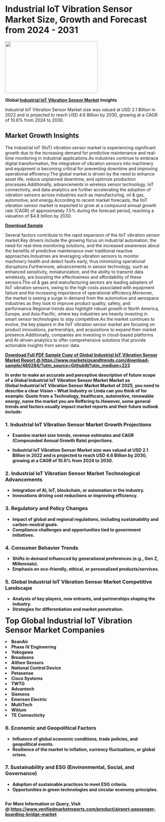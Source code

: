 <H1>Industrial IoT Vibration Sensor Market Size, Growth and Forecast from 2024 - 2031</H1><img class="aligncenter size-medium wp-image-584254" src="https://thirdeyenews.in/wp-content/uploads/2024/09/Global-Market-Research-300x168.jpeg" alt="" width="300" height="168" /><p><strong>Global&nbsp;<a href="https://www.marketsizeandtrends.com/download-sample/480284/?utm_source=Github8j?utm_medium=223">Industrial IoT Vibration Sensor Market</a> Insights</strong></p><p>Industrial IoT Vibration Sensor Market size was valued at USD 2.1 Billion in 2022 and is projected to reach USD 4.6 Billion by 2030, growing at a CAGR of 10.6% from 2024 to 2030.</p><p><h2>Market Growth Insights</h2> <p>The Industrial IoT (IIoT) vibration sensor market is experiencing significant growth due to the increasing demand for predictive maintenance and real-time monitoring in industrial applications.As industries continue to embrace digital transformation, the integration of vibration sensors into machinery and equipment is becoming critical for preventing downtime and improving operational efficiency.The global market is driven by the need to enhance asset life, reduce unplanned downtime, and optimize production processes.Additionally, advancements in wireless sensor technology, IoT connectivity, and data analytics are further accelerating the adoption of vibration sensors across industries such as manufacturing, oil & gas, automotive, and energy.According to recent market forecasts, the IIoT vibration sensor market is expected to grow at a compound annual growth rate (CAGR) of approximately 7.5% during the forecast period, reaching a valuation of $4.8 billion by 2030.</p> <p><strong><a href="#">Download Sample</a></strong></p> <p>Several factors contribute to the rapid expansion of the IIoT vibration sensor market.Key drivers include the growing focus on industrial automation, the need for real-time monitoring solutions, and the increased awareness about the benefits of predictive maintenance over traditional reactive approaches.Industries are leveraging vibration sensors to monitor machinery health and detect faults early, thus minimizing operational disruptions.Furthermore, advancements in sensor technology, such as enhanced sensitivity, miniaturization, and the ability to transmit data wirelessly, are boosting the effectiveness and affordability of these sensors.The oil & gas and manufacturing sectors are leading adopters of IIoT vibration sensors, owing to the high costs associated with equipment failure and the increasing importance of operational efficiency.Moreover, the market is seeing a surge in demand from the automotive and aerospace industries as they look to improve product quality, safety, and performance.Regional trends also highlight robust growth in North America, Europe, and Asia-Pacific, where key industries are heavily investing in smart sensor technologies to stay competitive.As the market continues to evolve, the key players in the IIoT vibration sensor market are focusing on product innovations, partnerships, and acquisitions to expand their market presence.Additionally, companies are investing in cloud-based platforms and AI-driven analytics to offer comprehensive solutions that provide actionable insights from sensor data.</p> <p><strong><a href="#"></p><p><span class=""><strong>Download Full PDF Sample Copy of Global Industrial IoT Vibration Sensor Market Report</strong> @ <a href="https://www.marketsizeandtrends.com/download-sample/480284/?utm_source=Github8j?utm_medium=223" target="_blank">https://www.marketsizeandtrends.com/download-sample/480284/?utm_source=Github8j?utm_medium=223</a></span></p><p>In order to make an accurate and perceptive description of future scope of a Global&nbsp;Industrial IoT Vibration Sensor Market Market as Global&nbsp;Industrial IoT Vibration Sensor Market Market of 2025, you need to describe a clear Vision &ndash; What Industry or Linda can you think of for example: Quote from a Technology, healthcare, automotive, renewable energy, name the market you are Reffering to.However, some general trends and factors usually impact market reports and their future outlook include:</p><h3>1.&nbsp;<strong>Industrial IoT Vibration Sensor Market Growth Projections</strong></h3><ul><li>Examine market size trends, revenue estimates and CAGR (Compounded Annual Growth Rate) projections.</li><li><p>Industrial IoT Vibration Sensor Market size was valued at USD 2.1 Billion in 2022 and is projected to reach USD 4.6 Billion by 2030, growing at a CAGR of 10.6% from 2024 to 2030.</p></li></ul><h3>2.&nbsp;<strong>Industrial IoT Vibration Sensor Market Technological Advancements</strong></h3><ul><li>Integration of AI, IoT, blockchain, or automation in the industry.</li><li>Innovations driving cost reductions or improving efficiency.</li></ul><h3>3.&nbsp;<strong>Regulatory and Policy Changes</strong></h3><ul><li>Impact of global and regional regulations, including sustainability and carbon-neutral goals.</li><li>Compliance challenges and opportunities tied to government initiatives.</li></ul><h3>4.&nbsp;<strong>Consumer Behavior Trends</strong></h3><ul><li>Shifts in demand influenced by generational preferences (e.g., Gen Z, Millennials).</li><li>Emphasis on eco-friendly, ethical, or personalized products/services.</li></ul><h3>5.&nbsp;<strong>Global Industrial IoT Vibration Sensor Market Competitive Landscape</strong></h3><ul><li>Analysis of key players, new entrants, and partnerships shaping the industry.</li><li>Strategies for differentiation and market penetration.</li></ul><p data-pm-slice="1 1 []"><span style="color: inherit; font-family: inherit; font-size: 25px;">Top Global Industrial IoT Vibration Sensor Market Companies</span></p><div class="" data-test-id=""><p><li>BeanAir</li><li> Phase IV Engineering</li><li> Yokogawa</li><li> Broadsens</li><li> Althen Sensors</li><li> National Control Device</li><li> Petasense</li><li> Cisco Systems</li><li> TWTG</li><li> Advantech</li><li> Siemens</li><li> Emerson Electric</li><li> MultiTech</li><li> Witium</li><li> TE Connectivity</li></p></div><h3>6.&nbsp;<strong>Economic and Geopolitical Factors</strong></h3><ul><li>Influence of global economic conditions, trade policies, and geopolitical events.</li><li>Resilience of the market to inflation, currency fluctuations, or global crises.</li></ul><h3>7.&nbsp;<strong>Sustainability and ESG (Environmental, Social, and Governance)</strong></h3><ul><li>Adoption of sustainable practices to meet ESG criteria.</li><li>Opportunities in green technologies and circular economy principles.</li></ul><h2><strong style="font-size: 14px;">For More Information or Query, Visit @&nbsp;</strong><a style="background-color: #ffffff; font-size: 14px;" href="https://www.marketsizeandtrends.com/report/industrial-iot-vibration-sensor-market/" target="_blank">https://www.verifiedmarketreports.com/product/airport-passenger-boarding-bridge-market</a></h2>